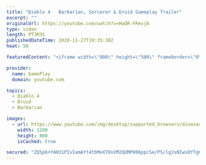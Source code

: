 ```yaml
---
title: "Diablo 4   Barbarian, Sorcerer & Druid Gameplay Trailer"
excerpt: ""
originalUrl: https://youtube.com/watch?v=HwQR-FRevjA
type: video
length: PT3M3S
publishedDateTime: 2020-11-27T19:35:38Z
heat: 50

featuredContent: "<iframe width=\"800\" height=\"500\" frameborder=\"0\" src=\"https://www.youtube.com/embed/HwQR-FRevjA\" allow=\"accelerometer; autoplay; encrypted-media; gyroscope; picture-in-picture\" allowfullscreen></iframe>"

provider:
  name: GamePlay
  domain: youtube.com

topics:
  - Diablo 4
  - Druid
  - Barbarian

images:
  - url: https://www.youtube.com/img/desktop/supported_browsers/dinosaur.png
    width: 1200
    height: 800
    isCached: true

secured: "ZQSpb+YAH31PIvIamAYt4tbMeXT0sVM2QUMP806ppcSe/PS/lgJsNIwsDYTg6/hISLUPOO9Tlih2+E6z8b9xIEkt6uZNVCAFlre5B2UxAr33QNHa36BPYWS/LAX/n4nWdrzPbC/nwrNkkEHwqF0S/UHU5jaI/eOkulFXTwZCUL0m5oZzukbC3HS57GnIk6ge7uS31eBFWqdwN9J82rV2W6US84ZhKs5gvBI46lNvqy8Cpx8rPqTXvsDmH/GGjuGjjYvN8JPZ1U36UyUKp6pdB0e15PNzoJnb7X1/ijEZUq3coDNMd6I0lmvFtxFdaLlwvmBae6WcYzUc+4pzKgTdy3ZdEBxAL6FpTqAO5w6e0Cj+u0p/pMZJT1DFRlCBD+rgFaiD0NWqvIogdywZFyZSrdtMURW0BOgxNo0s9FPS+q8=;T3TXpikNyh44TY+Jk6Ertg=="
---
```


